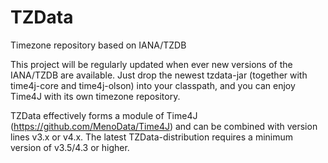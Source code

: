 # TZData
Timezone repository based on IANA/TZDB

This project will be regularly updated when ever new versions of the IANA/TZDB are available. Just drop the newest tzdata-jar (together with time4j-core and time4j-olson) into your classpath, and you can enjoy Time4J with its own timezone repository.

TZData effectively forms a module of Time4J (https://github.com/MenoData/Time4J) and can be combined with version lines v3.x or v4.x. The latest TZData-distribution requires a minimum version of v3.5/4.3 or higher.
